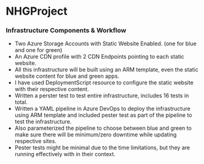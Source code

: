 # NHGProject

### Infrastructure Components & Workflow

- Two Azure Storage Accounts with Static Website Enabled. (one for blue and one for green)
- An Azure CDN profile with 2 CDN Endpoints pointing to each static website.
- All this infrastructure will be built using an ARM template, even the static website content for blue and green apps.
- I have used DeploymentScript resource to configure the static website with their respective content.
- Written a perster test to test entire infrastructure, includes 16 tests in total. 
- Written a YAML pipeline in Azure DevOps to deploy the infrastructure using ARM template and included pester test as part of the pipeline to test the infrastructure.
- Also parameterized the pipeline to choose between blue and green to make sure there will be minimum/zero downtime while updating respective sites. 
- Pester tests might be minimal due to the time limitations, but they are running effectively with in their context.
